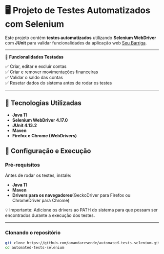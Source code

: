 # 🖥️ Projeto de Testes Automatizados com Selenium  

Este projeto contém **testes automatizados** utilizando **Selenium WebDriver** com **JUnit** para validar funcionalidades da aplicação web [Seu Barriga](https://seubarriga.wcaquino.me/).

---

📜 **Funcionalidades Testadas**  

✅ Criar, editar e excluir contas <br>
✅ Criar e remover movimentações financeiras <br>
✅ Validar o saldo das contas <br>
✅ Resetar dados do sistema antes de rodar os testes  

---

## 📌 Tecnologias Utilizadas  

- **Java 11**  
- **Selenium WebDriver 4.17.0**  
- **JUnit 4.13.2**  
- **Maven**  
- **Firefox e Chrome (WebDrivers)**

## 🔧 Configuração e Execução 

### **Pré-requisitos**  
Antes de rodar os testes, instale:
- **Java 11**   
- **Maven**  
- **Drivers para os navegadores**(GeckoDriver para Firefox ou ChromeDriver para Chrome)

💡 Importante: Adicione os drivers ao PATH do sistema para que possam ser encontrados durante a execução dos testes.

---

### **Clonando o repositório**
```sh
git clone https://github.com/amandaresende/automated-tests-selenium.git
cd automated-tests-selenium


